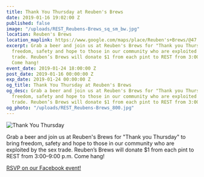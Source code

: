 ```yaml
---
title: Thank You Thursday at Reuben's Brews
date: 2019-01-16 19:02:00 Z
published: false
image: "/uploads/REST_Reubens-Brews_sq_sm_bw.jpg"
location: Reuben's Brews
location_maplink: https://www.google.com/maps/place/Reuben's+Brews/@47.6654015,-122.3752873,17z/data=!3m1!4b1!4m5!3m4!1s0x549015c9c502593f:0x90d7c5a5e5dcf1ab!8m2!3d47.6653979!4d-122.3730986
excerpt: Grab a beer and join us at Reuben's Brews for "Thank you Thursday" to bring
  freedom, safety and hope to those in our community who are exploited by the sex
  trade. Reuben’s Brews will donate $1 from each pint to REST from 3:00–9:00 p.m.
  Come hang!
event_date: 2019-01-24 18:00:00 Z
post_date: 2019-01-16 00:00:00 Z
exp_date: 2019-01-24 00:00:00 Z
og_title: Thank You Thursday at Reuben's Brews
og_desc: Grab a beer and join us at Reuben's Brews for "Thank you Thursday" to bring
  freedom, safety and hope to those in our community who are exploited by the sex
  trade. Reuben’s Brews will donate $1 from each pint to REST from 3:00–9:00 p.m.
og_photo: "/uploads/REST_Reubens-Brews_800.jpg"
---
```


![Thank You Thursday](/uploads/REST_Reubens-Brews_800.jpg)

Grab a beer and join us at Reuben's Brews for "Thank you Thursday" to bring freedom, safety and hope to those in our community who are exploited by the sex trade. Reuben’s Brews will donate $1 from each pint to REST from 3:00–9:00 p.m. Come hang!

[RSVP on our Facebook event!](https://www.facebook.com/events/357955285001303/)